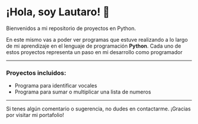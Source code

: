 # ¡Hola, soy Lautaro! 👋

Bienvenidos a mi repositorio de proyectos en Python. 

En este mismo vas a poder ver programas que estuve realizando a lo largo de mi aprendizaje en el lenguaje de programación **Python**.
Cada uno de estos proyectos representa un paso en mi desarrollo como programador

---
### Proyectos incluidos:
- Programa para identificar vocales
- Programa para sumar o multiplicar una lista de numeros

---

Si tenes algún comentario o sugerencia, no dudes en contactarme. ¡Gracias por visitar mi portafolio!
